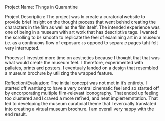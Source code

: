 Project Name: Things in Quarantine

Project Description: The project was to create a curatorial website to provide brief insight on the thought process that went behind creating the characters in the film as well as the film itself. The intended experience was one of being in a museum with art work that has descriptive tags. I wanted the scrolling to be smooth to replicate the feel of examining art in a museum i.e. as a continuous flow of exposure as oppoed to separate pages taht felt very interrupted.      


Process: I invested more time on aesthetics because I thought that that was what would create the museum feel. I, therefore, experimented with pallates, prints and posters. I eventually landed on a design that resembled a museum brochure by utilizing the wrapped feature. 

Reflection/Evaluation: The initial concept was not met in it's entirety. I started off wantiung to have a very central cinematic feel and so started off by encorporating multiple film-relevant iconography. That ended up feeling too clustered and I craved a more refined, and neat implememntation. That led to developing the museum curatorial theme that I eventually translated into creating a virtual museum brochure. I am overall very happy with the end result.
